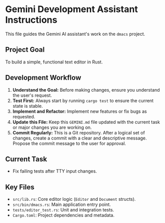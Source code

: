 # Gemini Development Assistant Instructions

This file guides the Gemini AI assistant's work on the `dmacs` project.

## Project Goal

To build a simple, functional text editor in Rust.

## Development Workflow

1.  **Understand the Goal:** Before making changes, ensure you understand the user's request.
2.  **Test First:** Always start by running `cargo test` to ensure the current state is stable.
3.  **Implement and Refactor:** Implement new features or fix bugs as requested.
4.  **Update this File:** Keep this `GEMINI.md` file updated with the current task or major changes you are working on.
5.  **Commit Regularly:** This is a Git repository. After a logical set of changes, create a commit with a clear and descriptive message. Propose the commit message to the user for approval.

## Current Task

*   Fix failing tests after TTY input changes.

## Key Files

*   `src/lib.rs`: Core editor logic (`Editor` and `Document` structs).
*   `src/bin/dmacs.rs`: Main application entry point.
*   `tests/editor_test.rs`: Unit and integration tests.
*   `Cargo.toml`: Project dependencies and metadata.
